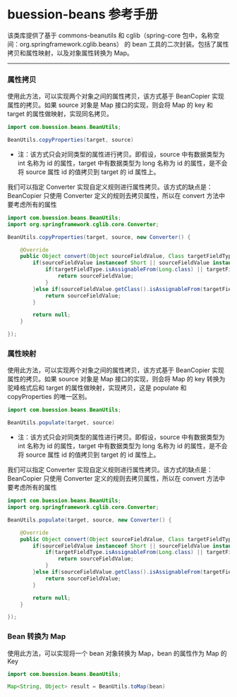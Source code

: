 # buession-beans 参考手册


该类库提供了基于 commons-beanutils 和 cglib（spring-core 包中，名称空间：org.springframework.cglib.beans） 的 bean 工具的二次封装。包括了属性拷贝和属性映射，以及对象属性转换为 Map。


---


### **属性拷贝**

使用此方法，可以实现两个对象之间的属性拷贝，该方式基于 BeanCopier 实现属性的拷贝。如果 source 对象是 Map 接口的实现，则会将 Map 的 key 和 target 的属性做映射，实现同名拷贝。

```java
import com.buession.beans.BeanUtils;

BeanUtils.copyProperties(target, source)
```

* 注：该方式只会对同类型的属性进行拷贝。即假设，source 中有数据类型为 int 名称为 id 的属性，target 中有数据类型为 long 名称为 id 的属性，是不会将 source 属性 id 的值拷贝到 target 的 id 属性上。


我们可以指定 Converter 实现自定义规则进行属性拷贝。该方式的缺点是：BeanCopier 只使用 Converter 定义的规则去拷贝属性，所以在 convert 方法中要考虑所有的属性

```java
import com.buession.beans.BeanUtils;
import org.springframework.cglib.core.Converter;

BeanUtils.copyProperties(target, source, new Converter() {

	@Override
	public Object convert(Object sourceFieldValue, Class targetFieldType, Object targetSetter){
		if(sourceFieldValue instanceof Short || sourceFieldValue instanceof Integer){
			if(targetFieldType.isAssignableFrom(Long.class) || targetFieldType.isAssignableFrom(long.class)){
				return sourceFieldValue;
			}
		}else if(sourceFieldValue.getClass().isAssignableFrom(targetFieldType)){
			return sourceFieldValue;
		}

		return null;
	}

});
```

### **属性映射**

使用此方法，可以实现两个对象之间的属性拷贝，该方式基于 BeanCopier 实现属性的拷贝。如果 source 对象是 Map 接口的实现，则会将 Map 的 key 转换为驼峰格式后和 target 的属性做映射，实现拷贝，这是 populate 和 copyProperties 的唯一区别。

```java
import com.buession.beans.BeanUtils;

BeanUtils.populate(target, source)
```

* 注：该方式只会对同类型的属性进行拷贝。即假设，source 中有数据类型为 int 名称为 id 的属性，target 中有数据类型为 long 名称为 id 的属性，是不会将 source 属性 id 的值拷贝到 target 的 id 属性上。


我们可以指定 Converter 实现自定义规则进行属性拷贝。该方式的缺点是：BeanCopier 只使用 Converter 定义的规则去拷贝属性，所以在 convert 方法中要考虑所有的属性

```java
import com.buession.beans.BeanUtils;
import org.springframework.cglib.core.Converter;

BeanUtils.populate(target, source, new Converter() {

	@Override
	public Object convert(Object sourceFieldValue, Class targetFieldType, Object targetSetter){
		if(sourceFieldValue instanceof Short || sourceFieldValue instanceof Integer){
			if(targetFieldType.isAssignableFrom(Long.class) || targetFieldType.isAssignableFrom(long.class)){
				return sourceFieldValue;
			}
		}else if(sourceFieldValue.getClass().isAssignableFrom(targetFieldType)){
			return sourceFieldValue;
		}

		return null;
	}

});
```

### **Bean 转换为 Map**

使用此方法，可以实现将一个 bean 对象转换为 Map，bean 的属性作为 Map 的 Key

```java
import com.buession.beans.BeanUtils;

Map<String, Object> result = BeanUtils.toMap(bean)
```